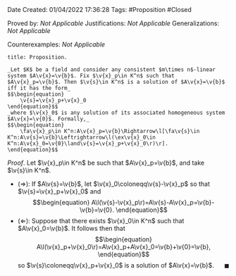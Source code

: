 <br />
<br />

Date Created: 01/04/2022 17:36:28
Tags: #Proposition #Closed

Proved by: _Not Applicable_
Justifications: _Not Applicable_
Generalizations: _Not Applicable_

Counterexamples: _Not Applicable_

``` ad-Proposition
title: Proposition.

_Let $K$ be a field and consider any consistent $m\times n$-linear system $A\v{x}=\v{b}$. Fix $\v{x}_p\in K^n$ such that $A\v{x}_p=\v{b}$. Then $\v{s}\in K^n$ is a solution of $A\v{x}=\v{b}$ iff it has the form_
$$\begin{equation}
    \v{s}=\v{x}_p+\v{x}_0
\end{equation}$$
_where $\v{x}_0$ is any solution of its associated homogeneous system $A\v{x}=\v{0}$. Formally,_
$$\begin{equation}
    \fa\v{x}_p\in K^n:A\v{x}_p=\v{b}\Rightarrow\l[\fa\v{s}\in K^n:A\v{s}=\v{b}\Leftrightarrow\l(\ex\v{x}_0\in K^n:A\v{x}_0=\v{0}\land\v{s}=\v{x}_p+\v{x}_0\r)\r].
\end{equation}$$

```

_Proof_. Let $\v{x}_p\in K^n$ be such that $A\v{x}_p=\v{b}$, and take $\v{s}\in K^n$.
* ($\Rightarrow$): If $A\v{s}=\v{b}$, let $\v{x}_0\coloneqq\v{s}-\v{x}_p$ so that $\v{s}=\v{x}_p+\v{x}_0$ and
$$\begin{equation}
    A\l(\v{s}-\v{x}_p\r)=A\v{s}-A\v{x}_p=\v{b}-\v{b}=\v{0}.
\end{equation}$$
* ($\Leftarrow$): Suppose that there exists $\v{x}_0\in K^n$ such that $A\v{x}_0=\v{b}$. It follows then that
$$\begin{equation}
    A\l(\v{x}_p+\v{x}_0\r)=A\v{x}_p+A\v{x}_0=\v{b}+\v{0}=\v{b},
\end{equation}$$
so $\v{s}\coloneqq\v{x}_p+\v{x}_0$ is a solution of $A\v{x}=\v{b}$.<span style="float:right;">$\blacksquare$</span>
